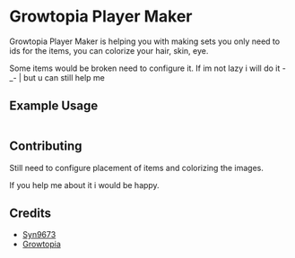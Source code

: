 # Growtopia Player Maker

Growtopia Player Maker is helping you with making sets you only need to ids for the items, you can colorize your hair, skin, eye.

Some items would be broken need to configure it.
If im not lazy i will do it -_- | 
but u can still help me

## Example Usage

```javascript

```

## Contributing

Still need to configure placement of items and colorizing the images.

If you help me about it i would be happy.


## Credits

- [Syn9673](https://github.com/Syn9673)
- [Growtopia](https://growtopiagame.com)